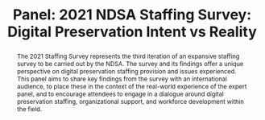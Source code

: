 ---
abstract: The 2021 Staffing Survey represents the third iteration of an expansive
  staffing survey to be carried out by the NDSA. The survey and its findings offer
  a unique perspective on digital preservation staffing provision and issues experienced.
  This panel aims to share key findings from the survey with an international audience,
  to place these in the context of the real-world experience of the expert panel,
  and to encourage attendees to engage in a dialogue around digital preservation staffing,
  organizational support, and workforce development within the field.
creators:
- Work, Lauren
date: null
document_url: https://az659834.vo.msecnd.net/eventsairwesteuprod/production-inconference-public/38cca09ecdf740ecaf710fd519710f04
grand_parent: iPRES
institutions:
- University Of Virginia
keywords:
- staffing
- organization
- resources
- skills
- training<br />
landing_page_url: null
language: eng
layout: publication
license: CC-BY 4.0 International
notes_url: null
parent: iPRES 2022
publication_type: panel
size: null
slides_url: null
source_name: iPRES
stream_url: null
title: 'Panel: 2021 NDSA Staffing Survey: Digital Preservation Intent vs Reality'
year: 2022
---
